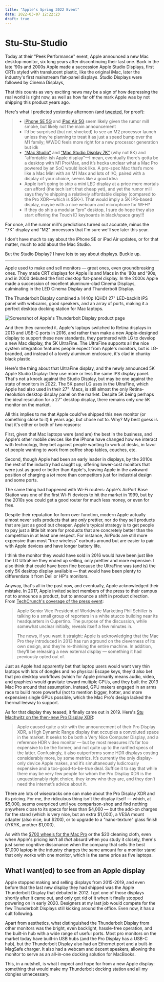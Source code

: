 ```yaml
---
title: "Apple's Spring 2022 Event"
date: 2022-03-07 12:22:23
draft: true
---
```


# Stu-Stu-Studio

Today at their "Peek Performance" event, Apple announced a new Mac desktop monitor, six long years after discontinuing their last one. Back in the late '90s and 2000s Apple made a succession Apple Studio Displays, first CRTs styled with translucent plastic, like the original iMac, later the industry's first mainstream flat-panel displays. Studio Displays were followed by Cinema Displays, 


That this counts as very exciting news may be a sign of how depressing the real world is right now, as well as how far off the mark Apple was by not shipping this product years ago.

Here's what I predicted yesterday afternoon (and [tweeted](https://twitter.com/ddemaree/status/1500970462062514177?s=20&t=XGmHo55vmxBnXmtsT2ndQA), for proof):

> * [iPhone SE 5G](https://9to5mac.com/2022/02/23/5g-iphone-se-3-everything-we-know/) and [iPad Air 5G](https://9to5mac.com/2022/03/07/exclusive-ipad-air-5-to-match-ipad-pro-performance-with-m1-chip-5g/) seem likely given the rumor mill smoke, but likely not the main announcement
> * I’d be surprised (but not shocked) to see an M2 processor launch unless they’re planning to treat it as just a speed bump over the M1 family; WWDC feels more right for a new processor generation but idk
> * [“Mac Studio”](https://9to5mac.com/2022/03/04/exclusive-mac-studio-is-coming-is-it-the-pro-mac-mini-or-mini-mac-pro/) and [“Mac Studio Display 7K”](https://9to5mac.com/2022/03/04/apple-studio-display-7k-exclusive/) (why not 8K) and “affordable-ish Apple display”—I mean, eventually there’s gotta be a desktop with M1 Pro/Max, and it’s hecka unclear what a Mac Pro powered by an SoC would look like. A pro-spec Mac that’s more like a Mac Mini with an M1 Max and lots of I/O, paired with a display of your choice, seems like a good idea
> * Apple isn’t going to ship a mini LED display at a price mere mortals can afford (the tech isn’t that cheap yet), and yet the rumor mill says they’re shipping a relatively affordable display (compared to the Pro XDR—which is $5K+). That would imply a 5K IPS-based display, maybe with a nice webcam and microphone for WFH?
> * If they do ship a modular “pro” desktop, I sure do hope they also start offering the Touch ID keyboards in black/space gray!!!

For once, all the rumor mill's predictions turned out accurate, minus the "7K" display and "M2" processors that I'm sure we'll see later this year.

I don't have much to say about the iPhone SE or iPad Air updates, or for that matter, much to add about the Mac Studio.

But the Studio Display? I have lots to say about displays. Buckle up.

---

Apple used to make and sell monitors — great ones, even groundbreaking ones. They made CRT displays for Apple IIs and Macs in the '80s and '90s, and in 2000 debuted the first desktop flat-panel display. In the 2000s Apple made a succession of excellent aluminum-clad Cinema Displays, culminating in the LED Cinema Display and Thunderbolt Display. 

The Thunderbolt Display combined a 1440p (QHD) 27" LED-backlit IPS panel with webcams, good speakers, and an array of ports, making it a perfect desktop docking station for Mac laptops.

![Screenshot of Apple's Thunderbolt Display product page](https://res.cloudinary.com/demaree/image/upload/v1646789130/demaree-dot-me/2022/apple-thunderbolt-display.png)

And then they canceled it. Apple's laptops switched to Retina displays in 2013 and USB-C ports in 2016, and rather than make a new Apple-designed display to support these new standards, they partnered with LG to develop a new Mac display, the 5K UltraFine. The UltraFine supports all the nice system integration features people expect from Apple's monitors, but is LG-branded, and instead of a lovely aluminum enclosure, it's clad in chunky black plastic.

Here's the thing about that UltraFine display, and the newly announced 5K Apple Studio Display: they use more or less the same IPS display panel. That's not a knock against the Studio Display, but may be one against the state of monitors in 2022. The 5K panel LG uses in the UltraFine, which Apple had also used in their 27" iMacs, is still almost the only Retina-resolution desktop display panel on the market. Despite 5K being perhaps the ideal resolution for a 27" desktop display, there remains only *one* 5K monitor on the market.

All this implies to me that Apple could've shipped this new monitor (or something close to it) 6 years ago, but chose not to. Why? My best guess is that it's either or both of two reasons:

First, given that Mac laptops were (and are) the best in the business, and Apple's other mobile devices like the iPhone have changed how we interact with technology, they bet against people wanting to work at desks, in favor of people wanting to work from coffee shop tables, couches, etc.

Second, though Apple had been an early leader in displays, by the 2010s the rest of the industry had caught up, offering lower-cost monitors that were just as good or better than Apple's, leaving Apple in the awkward position of charging a _lot_ more than competitors just for industrial design and some ports.

The same thing had happened with Wi-Fi routers: Apple's AirPort Base Station was one of the first Wi-Fi devices to hit the market in 1999, but by the 2010s you could get a good router for much less money, or even for free. 

Despite their reputation for form over function, modern Apple actually almost never sells products that are _only_ prettier, nor do they sell products that are just as good but cheaper. Apple's typical strategy is to get people to pay just a little bit more for products that are concretely better than the competition in at least one respect. For instance, AirPods are still more expensive than most "true wireless" earbuds around but are easier to pair with Apple devices and have longer battery life.

I think the monitor they would have sold in 2016 would have been just like the LG UltraFine they ended up selling, only prettier and more expensive. I also think that could have been fine because the UltraFine was (and is) the only 5K desktop display available — that would have been plenty to differentiate it from Dell or HP's monitors.

Anyway, that's all in the past now, and eventually, Apple acknowledged their mistake. In 2017, Apple invited select members of the press to their campus not to announce a product, but to announce a shift in product direction. From [TechCrunch's coverage of the press event](https://techcrunch.com/2017/04/04/apple-pushes-the-reset-button-on-the-mac-pro/):

> Apple Senior Vice President of Worldwide Marketing Phil Schiller is talking to a small group of reporters in a white stucco building near its headquarters in Cupertino. The purpose of the discussion, while somewhat unclear initially, reveals itself a few minutes in.
> 
> The news, if you want it straight: Apple is acknowledging that the Mac Pro they introduced in 2013 has run aground on the cleverness of its own design, and they’re re-thinking the entire machine. In addition, they’ll be releasing a new external display — something it had previously opted out of.

Just as Apple had apparently bet that laptop users would want very thin laptops with lots of dongles and no physical Escape keys, they'd also bet that pro desktop workflows (which for Apple primarily means audio, video, and graphics) would gravitate toward multiple GPUs, and they built the 2013 Mac Pro around that assumption. Instead, GPU makers engaged in an arms race to build more powerful (not to mention bigger, hotter, and more expensive) single GPUs possible, which the Mac Pro's design lacked the thermal leeway to support.

As for that display they teased, it finally came out in 2019. Here's [Stu Machwitz on the then-new Pro Display XDR](https://prolost.com/blog/edr):

> Apple caused quite a stir with the announcement of their Pro Display XDR, a High Dynamic Range display that occupies a convoluted space in the market. It seeks to be both a Very Nice Computer Display, and a reference HDR video monitor — but by most measures it’s far too expensive to be the former, and not quite up to the rarified specs of the latter. Confusingly, it also outperforms some HDR displays costing considerably more, by some metrics. It’s currently the only display-only device Apple makes, and it’s simultaneously ludicrously expensive and a too-good-to-be-true deal. Suffice it to say that while there may be very few people for whom the Pro Display XDR is the unquestionably right choice, they know who they are, and they don’t need the internet’s advice about it.

There are lots of wisecracks one can make about the Pro Display XDR and its pricing. For me, the ridiculous thing isn't the display itself — which, at $5,000, seems overpriced until you comparison-shop and find nothing anywhere close to its specs for less than $4,000 — but the add-on charges for the stand (which is very nice, but an extra $1,000), a VESA mount adapter (also nice, but $200), or to upgrade to a "nano-texture" glass finish (IYKYK, another $1,000).

As with the [$700 wheels for the Mac Pro](https://www.apple.com/shop/product/MX572ZM/A/apple-mac-pro-wheels-kit) or the $20 cleaning cloth, even when Apple's pricing isn't all _that_ absurd when you study it closely, there's just some cognitive dissonance when the company that sells the best $1,000 laptop in the industry charges the same amount for a monitor stand that only works with one monitor, which is the same price as five laptops.



## What I want(ed) to see from an Apple display

Apple stopped making and selling displays from 2015-2019, and even before that the last new display they had shipped was the Apple Thunderbolt Display that debuted in 2012. I got one of those displays shortly after it came out, and only got rid of it when it finally stopped powering on in early 2020. Designers at my last job would compete for the few Thunderbolt Displays still kicking around the office. Even now, it has a cult following.

Apart from aesthetics, what distinguished the Thunderbolt Display from other monitors was the bright, even backlight, hassle-free operation, and the built-in hub with a wide range of useful ports. Most pro monitors on the market today have built-in USB hubs (and the Pro Display has a USB-C hub), but the Thunderbolt Display also had an Ethernet port and a built-in MagSafe charger. It also had a webcam and decent speakers, allowing the monitor to serve as an all-in-one docking solution for MacBooks.

This, in a nutshell, is what I expect and hope for from a new Apple display: something that would make my Thunderbolt docking station and all my dongles unnecessary.
